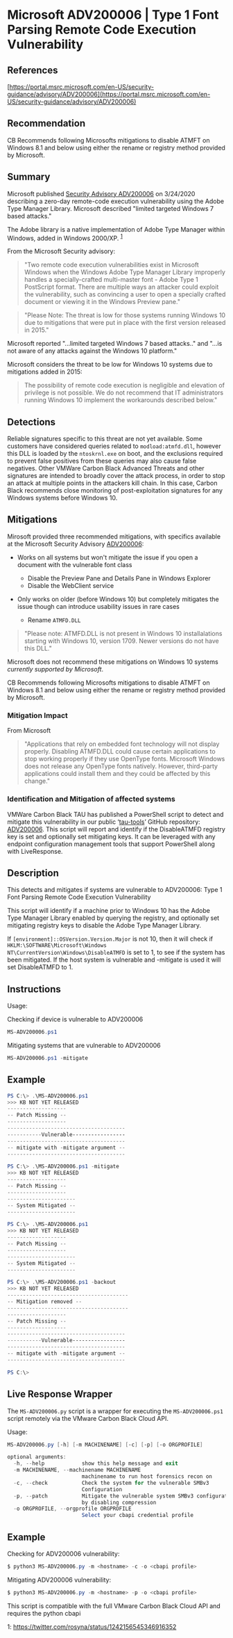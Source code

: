 # Microsoft ADV200006 | Type 1 Font Parsing Remote Code Execution Vulnerability

## References
[https://portal.msrc.microsoft.com/en-US/security-guidance/advisory/ADV200006](https://portal.msrc.microsoft.com/en-US/security-guidance/advisory/ADV200006)

## Recommendation

CB Recommends following Microsofts mitigations to disable ATMFT on Windows 8.1
and below using either the rename or registry method provided by Microsoft.

## Summary

Microsoft published [Security Advisory
ADV200006](https://portal.msrc.microsoft.com/en-US/security-guidance/advisory/ADV200006)
on 3/24/2020 describing a zero-day remote-code execution vulnerability using the
Adobe Type Manager Library.  Microsoft described "limited targeted Windows 7
based attacks."

The Adobe library is a native implementation of Adobe Type Manager within Windows, added in Windows 2000/XP. <sup>[1](#footnote1)</sup>

From the Microsoft Security advisory:

> "Two remote code execution vulnerabilities exist in Microsoft Windows when the
> Windows Adobe Type Manager Library improperly handles a specially-crafted
> multi-master font - Adobe Type 1 PostScript format. There are multiple ways an
> attacker could exploit the vulnerability, such as convincing a user to open a
> specially crafted document or viewing it in the Windows Preview pane."

> "Please Note: The threat is low for those systems running Windows 10 due to
> mitigations that were put in place with the first version released in 2015."

Microsoft reported "...limited targeted Windows 7 based attacks.." and "...is
not aware of any attacks against the Windows 10 platform."

Microsoft considers the threat to be low for Windows 10 systems due to mitigations added in 2015:

> The possibility of remote code execution is negligible and elevation of
> privilege is not possible. We do not recommend that IT administrators running
> Windows 10 implement the workarounds described below."

## Detections

Reliable signatures specific to this threat are not yet available. Some
customers have considered queries related to `modload:atmfd.dll`, however this
DLL is loaded by the `ntoskrnl.exe` on boot, and the exclusions required to
prevent false positives from these queries may also cause false negatives. Other
VMWare Carbon Black Advanced Threats and other signatures are intended to
broadly cover the attack process, in order to stop an attack at multiple points
in the attackers kill chain. In this case, Carbon Black recommends close
monitoring of post-exploitation signatures for any Windows systems before
Windows 10.

## Mitigations

Mirosoft provided three recommended mitigations, with specifics available at the Microsoft
Security Advisory
[ADV200006](https://portal.msrc.microsoft.com/en-US/security-guidance/advisory/ADV200006):


* Works on all systems but won't mitigate the issue if you open a document with the vulnerable font class
  * Disable the Preview Pane and Details Pane in Windows Explorer
  * Disable the WebClient service

* Only works on older (before Windows 10) but completely mitigates the issue
  though can introduce usability issues in rare cases
  * Rename `ATMFD.DLL`

> "Please note: ATMFD.DLL is not present in Windows 10 installalations starting
> with Windows 10, version 1709. Newer versions do not have this DLL."

Microsoft does not recommend these mitigations on Windows 10 systems _currently supported by Microsoft_.

CB Recommends following Microsofts mitigations to disable ATMFT on Windows 8.1
and below using either the rename or registry method provided by Microsoft.

### Mitigation Impact

From Microsoft

> "Applications that rely on embedded font technology will not display
> properly. Disabling ATMFD.DLL could cause certain applications to stop working
> properly if they use OpenType fonts. Microsoft Windows does not release any
> OpenType fonts natively. However, third-party applications could install them
> and they could be affected by this change."


### Identification and Mitigation of affected systems

VMWare Carbon Black TAU has published a PowerShell script to detect and mitigate
this vulnerability in our public
‘[tau-tools](https://github.com/carbonblack/tau-tools)’ GitHub repository:
[ADV200006](https://github.com/carbonblack/tau-tools/tree/master/remediation/MS-ADV200006). 
This script will report and identify if the DisableATMFD registry key is set and optionally 
set mitigating keys. It can be leveraged with any endpoint configuration management tools 
that support PowerShell along with LiveResponse.

## Description

This detects and mitigates if systems are vulnerable to ADV200006: Type 1 Font Parsing Remote Code Execution Vulnerability

This script will identify if a machine prior to Windows 10 has the Adobe Type
Manager Library enabled by querying the registry, and optionally set mitigating
registry keys to disable the Adobe Type Manager Library.

If `[environment]::OSVersion.Version.Major` is not 10, then it will check if
`HKLM:\SOFTWARE\Microsoft\Windows NT\CurrentVersion\Windows\DisableATMFD` is set
to 1, to see if the system has been mitigated. If the host system is vulnerable
and -mitigate is used it will set DisableATMFD to 1.

## Instructions

Usage:

Checking if device is vulnerable to ADV200006
```Powershell
MS-ADV200006.ps1
```

Mitigating systems that are vulnerable to ADV200006
```Powershell
MS-ADV200006.ps1 -mitigate
```

## Example

```Powershell
PS C:\> .\MS-ADV200006.ps1
>>> KB NOT YET RELEASED
-------------------
-- Patch Missing --
-------------------
--------------------------------------
-----------Vulnerable-----------------
--------------------------------------
-- mitigate with -mitigate argument --
--------------------------------------

PS C:\> .\MS-ADV200006.ps1 -mitigate
>>> KB NOT YET RELEASED
-------------------
-- Patch Missing --
-------------------
----------------------
-- System Mitigated --
----------------------

PS C:\> .\MS-ADV200006.ps1
>>> KB NOT YET RELEASED
-------------------
-- Patch Missing --
-------------------
----------------------
-- System Mitigated --
----------------------

PS C:\> .\MS-ADV200006.ps1 -backout
>>> KB NOT YET RELEASED
---------------------------------------
-- Mitigation removed --
---------------------------------------
-------------------
-- Patch Missing --
-------------------
--------------------------------------
-----------Vulnerable-----------------
--------------------------------------
-- mitigate with -mitigate argument --
--------------------------------------

PS C:\> 
```


## Live Response Wrapper

The `MS-ADV200006.py` script is a wrapper for executing the `MS-ADV200006.ps1` script remotely via the VMware Carbon Black Cloud API.

Usage:
```PowerShell
MS-ADV200006.py [-h] [-m MACHINENAME] [-c] [-p] [-o ORGPROFILE]

optional arguments:
  -h, --help            show this help message and exit
  -m MACHINENAME, --machinename MACHINENAME
                        machinename to run host forensics recon on
  -c, --check           Check the system for the vulnerable SMBv3
                        Configuration
  -p, --patch           Mitigate the vulnerable system SMBv3 configuration
                        by disabling compression
  -o ORGPROFILE, --orgprofile ORGPROFILE
                        Select your cbapi credential profile
```

## Example

Checking for ADV200006 vulnerability:
```PowerShell
$ python3 MS-ADV200006.py -m <hostname> -c -o <cbapi profile>
```

Mitigating ADV200006 vulnerability:
```PowerShell
$ python3 MS-ADV200006.py -m <hostname> -p -o <cbapi profile>
```

This script is compatible with the full VMware Carbon Black Cloud API and requires the python cbapi


<a name="footnote1">1</a>: https://twitter.com/rosyna/status/1242156545346916352
